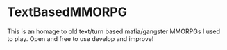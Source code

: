# TextBasedMMORPG
This is an homage to old text/turn based mafia/gangster MMORPGs I used to play. Open and free to use develop and improve!
